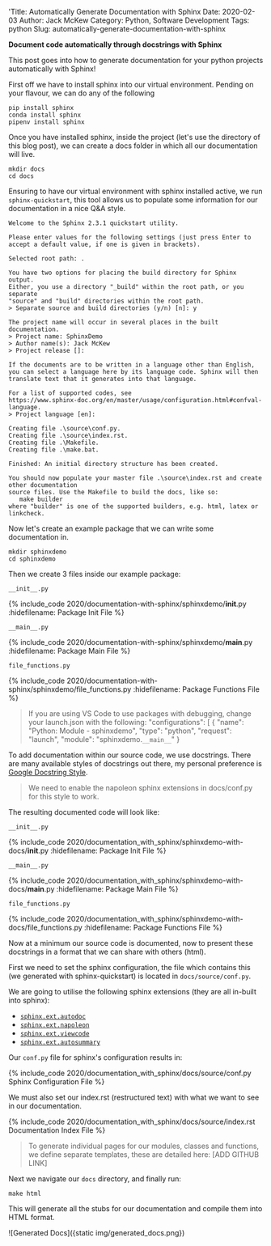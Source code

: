 'Title: Automatically Generate Documentation with Sphinx
Date: 2020-02-03
Author: Jack McKew
Category: Python, Software Development
Tags: python
Slug: automatically-generate-documentation-with-sphinx

**Document code automatically through docstrings with Sphinx**

This post goes into how to generate documentation for your python projects automatically with Sphinx!

First off we have to install sphinx into our virtual environment. Pending on your flavour, we can do any of the following

```
pip install sphinx
conda install sphinx
pipenv install sphinx
```

Once you have installed sphinx, inside the project (let's use the directory of this blog post), we can create a docs folder in which all our documentation will live.

```
mkdir docs
cd docs
```

Ensuring to have our virtual environment with sphinx installed active, we run `sphinx-quickstart`, this tool allows us to populate some information for our documentation in a nice Q&A style.

```
Welcome to the Sphinx 2.3.1 quickstart utility.

Please enter values for the following settings (just press Enter to
accept a default value, if one is given in brackets).

Selected root path: .

You have two options for placing the build directory for Sphinx output.
Either, you use a directory "_build" within the root path, or you separate
"source" and "build" directories within the root path.
> Separate source and build directories (y/n) [n]: y

The project name will occur in several places in the built documentation.
> Project name: SphinxDemo
> Author name(s): Jack McKew
> Project release []: 

If the documents are to be written in a language other than English,
you can select a language here by its language code. Sphinx will then
translate text that it generates into that language.

For a list of supported codes, see
https://www.sphinx-doc.org/en/master/usage/configuration.html#confval-language.
> Project language [en]: 

Creating file .\source\conf.py.
Creating file .\source\index.rst.
Creating file .\Makefile.
Creating file .\make.bat.

Finished: An initial directory structure has been created.

You should now populate your master file .\source\index.rst and create other documentation
source files. Use the Makefile to build the docs, like so:
   make builder
where "builder" is one of the supported builders, e.g. html, latex or linkcheck.
```

Now let's create an example package that we can write some documentation in.

```
mkdir sphinxdemo
cd sphinxdemo
```

Then we create 3 files inside our example package:

```
__init__.py
```
{% include_code 2020/documentation-with-sphinx/sphinxdemo/__init__.py :hidefilename: Package Init File %}

```
__main__.py
```
{% include_code 2020/documentation-with-sphinx/sphinxdemo/__main__.py :hidefilename: Package Main File %}

```
file_functions.py
```
{% include_code 2020/documentation-with-sphinx/sphinxdemo/file_functions.py :hidefilename: Package Functions File %}

> If you are using VS Code to use packages with debugging, change your launch.json with the following:
>  "configurations": [
        {
            "name": "Python: Module - sphinxdemo",
            "type": "python",
            "request": "launch",
            "module": "sphinxdemo.`__main__`"
        }

To add documentation within our source code, we use docstrings. There are many available styles of docstrings out there, my personal preference is [Google Docstring Style](https://sphinxcontrib-napoleon.readthedocs.io/en/latest/example_google.html). 

> We need to enable the napoleon sphinx extensions in docs/conf.py for this style to work.

The resulting documented code will look like:

```
__init__.py
```
{% include_code 2020/documentation_with_sphinx/sphinxdemo-with-docs/__init__.py :hidefilename: Package Init File %}

```
__main__.py
```
{% include_code 2020/documentation_with_sphinx/sphinxdemo-with-docs/__main__.py :hidefilename: Package Main File %}

```
file_functions.py
```
{% include_code 2020/documentation_with_sphinx/sphinxdemo-with-docs/file_functions.py :hidefilename: Package Functions File %}

Now at a minimum our source code is documented, now to present these docstrings in a format that we can share with others (html).

First we need to set the sphinx configuration, the file which contains this (we generated with sphinx-quickstart) is located in `docs/source/conf.py`.

We are going to utilise the following sphinx extensions (they are all in-built into sphinx):
- [`sphinx.ext.autodoc`](https://www.sphinx-doc.org/en/master/usage/extensions/autodoc.html)
- [`sphinx.ext.napoleon`](https://www.sphinx-doc.org/en/master/usage/extensions/napoleon.html)
- [`sphinx.ext.viewcode`](https://www.sphinx-doc.org/en/master/usage/extensions/viewcode.html)
- [`sphinx.ext.autosummary`](https://www.sphinx-doc.org/en/master/usage/extensions/autosummary.html)

Our `conf.py` file for sphinx's configuration results in:

{% include_code 2020/documentation_with_sphinx/docs/source/conf.py Sphinx Configuration File %}

We must also set our index.rst (restructured text) with what we want to see in our documentation.

{% include_code 2020/documentation_with_sphinx/docs/source/index.rst Documentation Index File %}

> To generate individual pages for our modules, classes and functions, we define separate templates, these are detailed here: [ADD GITHUB LINK]

Next we navigate our `docs` directory, and finally run:

```
make html
```

This will generate all the stubs for our documentation and compile them into HTML format.

![Generated Docs]({static img/generated_docs.png})